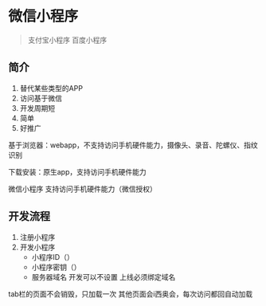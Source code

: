 # 微信小程序
> 支付宝小程序 百度小程序

## 简介
1. 替代某些类型的APP
2. 访问基于微信
3. 开发周期短
4. 简单 
5. 好推广

基于浏览器：webapp，不支持访问手机硬件能力，摄像头、录音、陀螺仪、指纹识别

下载安装：原生app，支持访问手机硬件能力

微信小程序 支持访问手机硬件能力（微信授权）

## 开发流程

1. 注册小程序
2. 开发小程序
    * 小程序ID（）
    * 小程序密钥（）
    * 服务器域名 开发可以不设置 上线必须绑定域名


tab栏的页面不会销毁，只加载一次
其他页面会i西奥会，每次访问都回自动加载